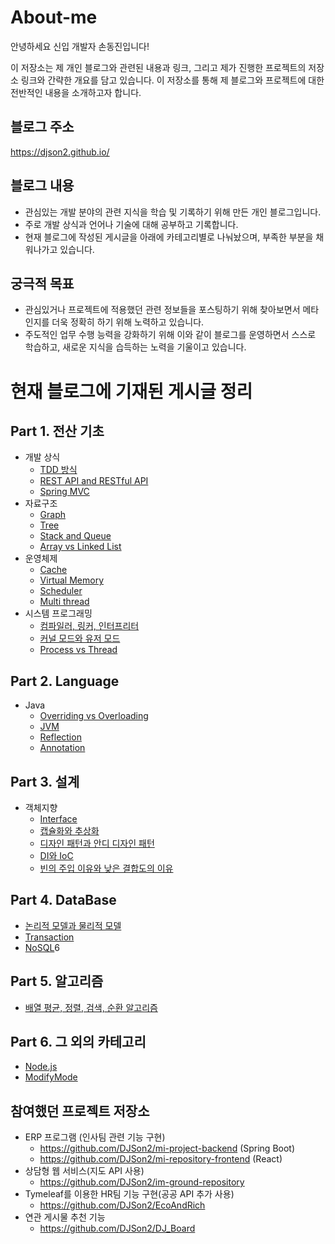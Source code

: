 # About-me
안녕하세요 신입 개발자 손동진입니다!          

이 저장소는 제 개인 블로그와 관련된 내용과 링크, 그리고 제가 진행한 프로젝트의 저장소 링크와 간략한 개요를 담고 있습니다. 이 저장소를 통해 제 블로그와 프로젝트에 대한 전반적인 내용을 소개하고자 합니다. 

## 블로그 주소
https://djson2.github.io/

## 블로그 내용
* 관심있는 개발 분야의 관련 지식을 학습 및 기록하기 위해 만든 개인 블로그입니다. 
* 주로 개발 상식과 언어나 기술에 대해 공부하고 기록합니다.
* 현재 블로그에 작성된 게시글을 아래에 카테고리별로 나눠놨으며, 부족한 부분을 채워나가고 있습니다. 

## 궁극적 목표
* 관심있거나 프로젝트에 적용했던 관련 정보들을 포스팅하기 위해 찾아보면서 메타인지를 더욱 정확히 하기 위해 노력하고 있습니다.
* 주도적인 업무 수행 능력을 강화하기 위해 이와 같이 블로그를 운영하면서 스스로 학습하고, 새로운 지식을 습득하는 노력을 기울이고 있습니다. 

# 현재 블로그에 기재된 게시글 정리
## Part 1. 전산 기초
- 개발 상식
  - [TDD 방식](https://djson2.github.io/TDD/)
  - [REST API and RESTful API](https://djson2.github.io/rest-api/)
  - [Spring MVC](https://djson2.github.io/spring-mvc/)
- 자료구조
  - [Graph](https://djson2.github.io/graph/)
  - [Tree](https://djson2.github.io/tree/)
  - [Stack and Queue](https://djson2.github.io/stack-and-queue/)
  - [Array vs Linked List](https://djson2.github.io/array-vs-linkedlist/)
- 운영체제
  - [Cache](https://djson2.github.io/cache/)
  - [Virtual Memory](https://djson2.github.io/virtual-memory/)
  - [Scheduler](https://djson2.github.io/scheduler/)
  - [Multi thread](https://djson2.github.io/multi-thread/)
- 시스템 프로그래밍
  - [컴파일러, 링커, 인터프리터](https://djson2.github.io/system-prgramming/)
  - [커널 모드와 유저 모드](https://djson2.github.io/kernel-mode-and-user-mode/)
  - [Process vs Thread](https://djson2.github.io/process-vs-thread/) 

## Part 2. Language
- Java
  - [Overriding vs Overloading](https://djson2.github.io/overriding-vs-overloading/)
  - [JVM](https://djson2.github.io/JVM/)
  - [Reflection](https://djson2.github.io/relection/)
  - [Annotation](https://djson2.github.io/annotation/)

## Part 3. 설계
- 객체지향
  - [Interface](https://djson2.github.io/interface/)
  - [캡슐화와 추상화](https://djson2.github.io/encapsulation-and-abstraction/)
  - [디자인 패턴과 안디 디자인 패턴](https://djson2.github.io/design-pattern-and-anti-pattern/)
  - [DI와 IoC](https://djson2.github.io/DI-IoC/)
  - [빈의 주입 이유와 낮은 결합도의 이유](https://djson2.github.io/bean/)

## Part 4. DataBase
- [논리적 모델과 물리적 모델](https://djson2.github.io/logical-model-and-physical-model/)
- [Transaction](https://djson2.github.io/transaction/)
- [NoSQL](https://djson2.github.io/NoSQL/)6

## Part 5. 알고리즘
- [배열 평균, 정렬, 검색, 순환 알고리즘](https://djson2.github.io/algorithm/)

## Part 6. 그 외의 카테고리
- [Node.js](https://djson2.github.io/nodejs/)
- [ModifyMode](https://djson2.github.io/modify-mode/)


## 참여했던 프로젝트 저장소
* ERP 프로그램 (인사팀 관련 기능 구현)
  * https://github.com/DJSon2/mi-project-backend (Spring Boot)
  * https://github.com/DJSon2/mi-repository-frontend (React)
* 상담형 웹 서비스(지도 API 사용)
  *  https://github.com/DJSon2/im-ground-repository
* Tymeleaf를 이용한 HR팀 기능 구현(공공 API 추가 사용)
  * https://github.com/DJSon2/EcoAndRich
* 연관 게시물 추천 기능
  * https://github.com/DJSon2/DJ_Board


